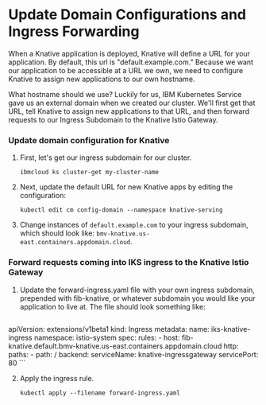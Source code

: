 # Update Domain Configurations and Ingress Forwarding

When a Knative application is deployed, Knative will define a URL for your application.  By default, this url is "default.example.com." Because we want our application to be accessible at a URL we own, we need to configure Knative to assign new applications to our own hostname.

What hostname should we use? Luckily for us, IBM Kubernetes Service gave us an external domain when we created our cluster.  We'll first get that URL, tell Knative to assign new applications to that URL, and then forward requests to our Ingress Subdomain to the Knative Istio Gateway.

### Update domain configuration for Knative
1. First, let's get our ingress subdomain for our cluster.

	```
	ibmcloud ks cluster-get my-cluster-name
	```

2. Next, update the default URL for new Knative apps by editing the configuration:

	```
	kubectl edit cm config-domain --namespace knative-serving
	```

3. Change instances of `default.example.com` to your ingress subdomain, which should look like: `bmv-knative.us-east.containers.appdomain.cloud`.

### Forward requests coming into IKS ingress to the Knative Istio Gateway

1. Update the forward-ingress.yaml file with your own ingress subdomain, prepended with fib-knative, or whatever subdomain you would like your application to live at.  The file should look something like:

	```yaml
  apiVersion: extensions/v1beta1
  kind: Ingress
  metadata:
    name: iks-knative-ingress
    namespace: istio-system
    spec:
      rules:
        - host: fib-knative.default.bmv-knative.us-east.containers.appdomain.cloud
          http:
            paths:
              - path: /
                backend:
                  serviceName: knative-ingressgateway
                  servicePort: 80
	```

2. Apply the ingress rule.

	```
	kubectl apply --filename forward-ingress.yaml
	```
